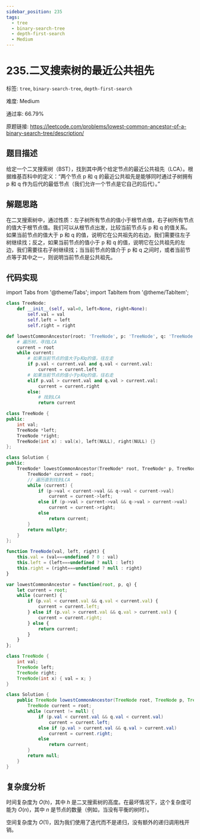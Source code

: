 ```yaml
---
sidebar_position: 235
tags:
  - tree
  - binary-search-tree
  - depth-first-search
  - Medium
---
```


# 235.二叉搜索树的最近公共祖先

标签: `tree`, `binary-search-tree`, `depth-first-search`

难度: Medium

通过率: 66.79%

原题链接: https://leetcode.com/problems/lowest-common-ancestor-of-a-binary-search-tree/description/

## 题目描述
给定一个二叉搜索树（BST），找到其中两个给定节点的最近公共祖先（LCA）。根据维基百科中的定义：“两个节点 p 和 q 的最近公共祖先是能够同时通过子树拥有 p 和 q 作为后代的最低节点（我们允许一个节点是它自己的后代）。”

## 解题思路
在二叉搜索树中，通过性质：左子树所有节点的值小于根节点值，右子树所有节点的值大于根节点值。我们可以从根节点出发，比较当前节点与 p 和 q 的值关系。如果当前节点的值大于 p 和 q 的值，说明它在公共祖先的右边，我们需要往左子树继续找；反之，如果当前节点的值小于 p 和 q 的值，说明它在公共祖先的左边，我们需要往右子树继续找；当当前节点的值介于 p 和 q 之间时，或者当前节点等于其中之一，则说明当前节点是公共祖先。

## 代码实现
import Tabs from '@theme/Tabs';
import TabItem from '@theme/TabItem';

<Tabs>
<TabItem value="python" label="Python">

```python
class TreeNode:
    def __init__(self, val=0, left=None, right=None):
        self.val = val
        self.left = left
        self.right = right

def lowestCommonAncestor(root: 'TreeNode', p: 'TreeNode', q: 'TreeNode') -> 'TreeNode':
    # 遍历树，寻找LCA
    current = root
    while current:
        # 如果当前节点的值大于p和q的值，往左走
        if p.val < current.val and q.val < current.val:
            current = current.left
        # 如果当前节点的值小于p和q的值，往右走
        elif p.val > current.val and q.val > current.val:
            current = current.right
        else:
            # 找到LCA
            return current

```

</TabItem>
<TabItem value="cpp" label="C++">

```cpp
class TreeNode {
public:
    int val;
    TreeNode *left;
    TreeNode *right;
    TreeNode(int x) : val(x), left(NULL), right(NULL) {}
};

class Solution {
public:
    TreeNode* lowestCommonAncestor(TreeNode* root, TreeNode* p, TreeNode* q) {
        TreeNode* current = root;
        // 遍历直到找到LCA
        while (current) {
            if (p->val < current->val && q->val < current->val)
                current = current->left;
            else if (p->val > current->val && q->val > current->val)
                current = current->right;
            else
                return current;
        }
        return nullptr;
    }
};

```

</TabItem>
<TabItem value="javascript" label="JavaScript">

```javascript
function TreeNode(val, left, right) {
    this.val = (val===undefined ? 0 : val)
    this.left = (left===undefined ? null : left)
    this.right = (right===undefined ? null : right)
}

var lowestCommonAncestor = function(root, p, q) {
    let current = root;
    while (current) {
        if (p.val < current.val && q.val < current.val) {
            current = current.left;
        } else if (p.val > current.val && q.val > current.val) {
            current = current.right;
        } else {
            return current;
        }
    }
};

```

</TabItem>
<TabItem value="java" label="Java">

```java
class TreeNode {
    int val;
    TreeNode left;
    TreeNode right;
    TreeNode(int x) { val = x; }
}

class Solution {
    public TreeNode lowestCommonAncestor(TreeNode root, TreeNode p, TreeNode q) {
        TreeNode current = root;
        while (current != null) {
            if (p.val < current.val && q.val < current.val)
                current = current.left;
            else if (p.val > current.val && q.val > current.val)
                current = current.right;
            else
                return current;
        }
        return null;
    }
}
```

</TabItem>
</Tabs>

## 复杂度分析
时间复杂度为 $O(h)$，其中 $h$ 是二叉搜索树的高度。在最坏情况下，这个复杂度可能为 $O(n)$，其中 $n$ 是节点的数量（例如，当没有平衡的树时）。  
  
空间复杂度为 $O(1)$，因为我们使用了迭代而不是递归，没有额外的递归调用栈开销。
